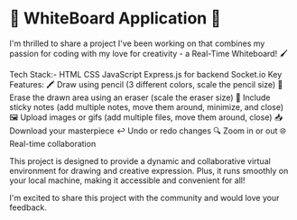 # 🎨 WhiteBoard Application 🚀

I'm thrilled to share a project I've been working on that combines my passion for coding with my love for creativity - a Real-Time Whiteboard! 🖌️

Tech Stack:-
HTML
CSS
JavaScript
Express.js for backend
Socket.io
Key Features:
🖍️ Draw using pencil (3 different colors, scale the pencil size)
🧽 Erase the drawn area using an eraser (scale the eraser size)
📌 Include sticky notes (add multiple notes, move them around, minimize, and close)
🖼️ Upload images or gifs (add multiple files, move them around, close)
📥 Download your masterpiece
↩️ Undo or redo changes
🔍 Zoom in or out
🌐 Real-time collaboration

This project is designed to provide a dynamic and collaborative virtual environment for drawing and creative expression. Plus, it runs smoothly on your local machine, making it accessible and convenient for all!

I'm excited to share this project with the community and would love your feedback.
